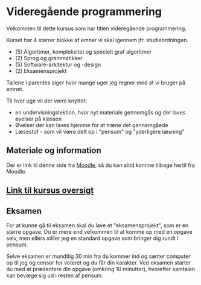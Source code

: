 # Videregående programmering 
Velkommen til dette kursus som har titlen videregående programmering. 

Kurset har 4 størrer blokke af emner vi skal igennem jfr. studieordningen.

- (5) Algoritmer, kompleksitet og specielt graf algoritmer
- (2) Sprog og grammatikker
- (5) Software-arkitektur og -design
- (2) Eksamensprojekt

Tallene i parentes siger hvor mange uger jeg regner med at vi bruger på emnet.

Til hver uge vil der være knyttet:
 
- en undervisningslektion, hvor nyt materiale gennemgås og der laves øvelser på klassen
- Øvelser der kan laves hjemme for at træne det gennemgåede
- Læsestof - som vil være delt op i "pensum" og "yderligere læsning"

## Materiale og information
Der er link til denne side fra [Moodle](https://cphbusiness.mrooms.net/course/view.php?id=551), så du kan altid komme tilbage hertil fra Moodle.

## [Link til kursus oversigt](overview.md)
 
## Eksamen
For at kunne gå til eksamen skal du lave et "eksamensprojekt", som er en større opgave. Du er mere end velkommen til at komme op med en opgave selv, men ellers stiller jeg en standard opgave som bringer dig rundt i pensum.

Selve eksamen er mundtlig 30 min fra du kommer ind og sætter computer op til jeg og censor for voteret og du får din karakter. Ved eksamen starter du med at præsentere din opgave (omkring 10 minutter), hvorefter samtalen kan bevæge sig ud i resten af pensum.
